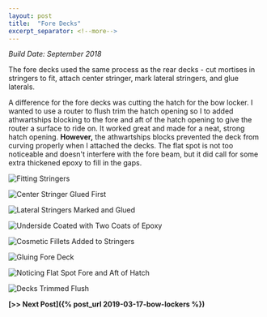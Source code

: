 ```yaml
---
layout: post
title:  "Fore Decks"
excerpt_separator: <!--more-->
---
```


*Build Date: September 2018*

The fore decks used the same process as the rear decks - cut mortises in stringers to fit, attach center stringer, mark lateral stringers, and glue laterals.

<!--more-->

A difference for the fore decks was cutting the hatch for the bow locker. I wanted to use a router to flush trim the hatch opening so I to added athwartships blocking to the fore and aft of the hatch opening to give the router a surface to ride on. It worked great and made for a neat, strong hatch opening. **However,** the athwartships blocks prevented the deck from curving properly when I attached the decks. The flat spot is not too noticeable and doesn't interfere with the fore beam, but it did call for some extra thickened epoxy to fill in the gaps.

![Fitting Stringers](/assets/images/fore-deck-stringers.jpg)

![Center Stringer Glued First](/assets/images/fore-deck-center.jpg)

![Lateral Stringers Marked and Glued](/assets/images/fore-deck-laterals.jpg)

![Underside Coated with Two Coats of Epoxy](/assets/images/fore-deck-coated.jpg)

![Cosmetic Fillets Added to Stringers](/assets/images/fore-deck-fillets.jpg)

![Gluing Fore Deck](/assets/images/fore-deck-gluing-1.jpg)

![Noticing Flat Spot Fore and Aft of Hatch](/assets/images/fore-deck-gluing-1.jpg)

![Decks Trimmed Flush](/assets/images/fore-deck-trimmed.jpg)

**[>> Next Post]({% post_url 2019-03-17-bow-lockers %})**
